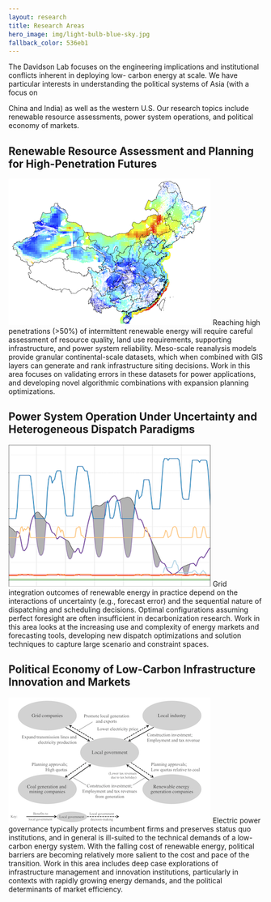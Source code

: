 ```yaml
---
layout: research
title: Research Areas
hero_image: img/light-bulb-blue-sky.jpg
fallback_color: 536eb1
---
```


The Davidson Lab focuses on the engineering implications and institutional conflicts inherent in deploying low-
carbon energy at scale. We have particular interests in understanding the political systems of Asia (with a focus on

China and India) as well as the western U.S. Our research topics include renewable resource assessments, power
system operations, and political economy of markets.

## Renewable Resource Assessment and Planning for High-Penetration Futures

[![Modelling the potential for wind energy integration on China's coal-heavy electricity grid <](img/wind-resource-map.png)][r1]
Reaching high penetrations (>50%) of intermittent renewable energy will require careful assessment of resource quality, land use requirements, supporting infrastructure, and power system reliability. Meso-scale reanalysis models provide granular continental-scale datasets, which when combined with GIS layers can generate and rank infrastructure siting decisions. Work in this area focuses on validating errors in these datasets for power applications, and developing novel algorithmic combinations with expansion planning optimizations.

## Power System Operation Under Uncertainty and Heterogeneous Dispatch Paradigms

[![Modeling Unit Commitment in Political Context: Case of China's Partially Restructured Electricity Sector >](img/power-system-dispatch.png)][r2]
Grid integration outcomes of renewable energy in practice depend on the interactions of uncertainty (e.g., forecast error) and the sequential nature of dispatching and scheduling decisions. Optimal configurations assuming perfect foresight are often insufficient in decarbonization research. Work in this area looks at the increasing use and complexity of energy markets and forecasting tools, developing new dispatch optimizations and solution techniques to capture large scenario and constraint spaces.

## Political Economy of Low-Carbon Infrastructure Innovation and Markets

[![Technology Integration in China’s Electricity System: Central Targets and Local Challenges <](img/local-gov-incentives-diagram.png)][r3]
Electric power governance typically protects incumbent firms and preserves status quo institutions, and in general is ill-suited to the technical demands of a low-carbon energy system. With the falling cost of renewable energy, political barriers are becoming relatively more salient to the cost and pace of the transition. Work in this area includes deep case explorations of infrastructure management and innovation institutions, particularly in contexts with rapidly growing energy demands, and the political determinants of market efficiency.



[r1]: /2016-06-20-modelling-wind-energy-potential-China/
[r2]: /2018-04-02-unit-commitment-china-political-context-ieee/
[r3]: /2019-06-30-cup-technology-integration-china-electricity/
